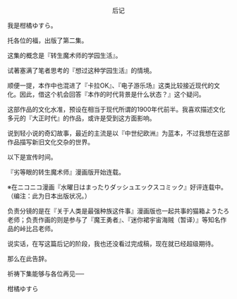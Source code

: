 <p align="center">后记</p>

我是柑橘ゆすら。

托各位的福，出版了第二集。

这集的概念是『转生魔术师的学园生活』。

试著塞满了笔者思考的『想过这种学园生活』的情境。

顺便一提，本作中也混进了『卡拉OK』、『电子游乐场』这类比较接近现代的文化。因此，借这个机会回答『本作的时代背景是什么状态？』这个疑问。

这部作品的文化水准，预设在相当于现代所谓的1900年代前半。我喜欢描述文化多元的『大正时代』的作品，或许是受到这方面影响。

说到轻小说的奇幻故事，最近的主流是以『中世纪欧洲』为蓝本，不过我想在这部作品描写新旧文化交杂的世界。

以下是宣传时间。

『劣等眼的转生魔术师』漫画版开始连载。

※在ニコニコ漫画『水曜日はまったりダッシュエックスコミック』好评连载中。（编注：此为日本出版状况。）

负责分镜的是在『关于人类是最强种族这件事』漫画版也一起共事的猫箱ようたろ老师；负责作画的则是参与了『魔王勇者』、『迷你裙宇宙海贼（暂译）』等知名作品的峠比吕老师。

说实话，在写这篇后记的阶段，我也还没看过完成稿，现在就已经超级期待。

那么在此告辞。

祈祷下集能够与各位再见──

柑橘ゆすら

